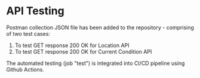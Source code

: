 API Testing
===========

Postman collection JSON file has been added to the repository - comprising of two test cases:
  1. To test GET response 200 OK for Location API
  2. To test GET response 200 OK for Current Condition API

The automated testing (job "test") is integrated into CI/CD pipeline using Github Actions.
